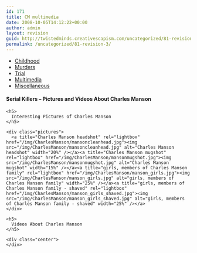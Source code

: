 ```yaml
---
id: 171
title: CM multimedia
date: 2008-10-05T14:12:22+00:00
author: admin
layout: revision
guid: http://twistedminds.creativescapism.com/uncategorized/81-revision-3/
permalink: /uncategorized/81-revision-3/
---
```

<p class="dropcap-first">
  <ul id="navlist">
    <li>
      <a title="Charles Manson's Childhood" href="/serial-killers/charles-manson/">Childhood</a>
    </li>
    <li>
      <a title="how it all began - his victims and the way he killed them" href="/serial-killers/charles-manson/CM-murders/">Murders</a>
    </li>
    <li>
      <a title="After he got caught - trial" href="/serial-killers/charles-manson/CM-trial/">Trial</a>
    </li>
    <li id="active">
      <a id="current" title="pictures, audio and video recordings" href="/serial-killers/charles-manson/CM-multimedia/">Multimedia</a>
    </li>
    <li>
      <a href="/serial-killers/charles-manson/CM-miscellaneous/">Miscellaneous</a>
    </li>
  </ul>
  
  <div class="body">
    <h4>
      Serial Killers &#8211; Pictures and Videos About Charles Manson
    </h4>
    
    <h5>
      Interesting Pictures of Charles Manson
    </h5>
    
    <div class="pictures">
      <a title="Charles Manson headshot" rel="lightbox" href="/img/CharlesManson/mansoncleanhead.jpg"><img src="/img/CharlesManson/mansoncleanhead.jpg" alt="Charles Manson headshot" width="20%" /></a><a title="Charles Manson mugshot" rel="lightbox" href="/img/CharlesManson/mansonmugshot.jpg"><img src="/img/CharlesManson/mansonmugshot.jpg" alt="Charles Manson mugshot" width="15%" /></a><a title="girls, members of Charles Manson family" rel="lightbox" href="/img/CharlesManson/manson_girls.jpg"><img src="/img/CharlesManson/manson_girls.jpg" alt="girls, members of Charles Manson family" width="25%" /></a><a title="girls, members of Charles Manson family - shaved" rel="lightbox" href="/img/CharlesManson/manson_girls_shaved.jpg"><img src="/img/CharlesManson/manson_girls_shaved.jpg" alt="girls, members of Charles Manson family - shaved" width="25%" /></a>
    </div>
    
    <h5>
      Videos About Charles Manson
    </h5>
    
    <div class="center">
    </div>